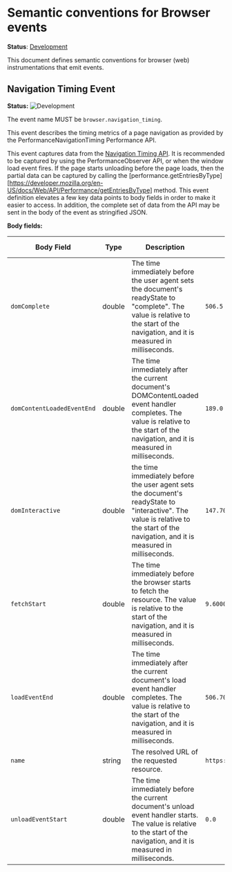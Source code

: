 <!--- Hugo front matter used to generate the website version of this page:
linkTitle: Events
--->

# Semantic conventions for Browser events

**Status**: [Development][DocumentStatus]

This document defines semantic conventions for browser (web) instrumentations
that emit events.

## Navigation Timing Event

<!-- semconv event.browser.navigation_timing -->
<!-- NOTE: THIS TEXT IS AUTOGENERATED. DO NOT EDIT BY HAND. -->
<!-- see templates/registry/markdown/snippet.md.j2 -->
<!-- prettier-ignore-start -->
<!-- markdownlint-capture -->
<!-- markdownlint-disable -->

**Status:** ![Development](https://img.shields.io/badge/-development-blue)

The event name MUST be `browser.navigation_timing`.

This event describes the timing metrics of a page navigation as provided by the PerformanceNavigationTiming Performance API.

This event captures data from the [Navigation Timing API](https://www.w3.org/TR/navigation-timing-2/). It is recommended to be captured by using the PerformanceObserver API, or when the window load event fires. If the page starts unloading before the page loads, then the partial data can be captured by calling the [performance.getEntriesByType][https://developer.mozilla.org/en-US/docs/Web/API/Performance/getEntriesByType] method.
This event definition elevates a few key data points to body fields in order to make it easier to access. In addition, the complete set of data from the API may be sent in the body of the event as stringified JSON.

**Body fields:**

| Body Field  | Type | Description  | Examples  | [Requirement Level](https://opentelemetry.io/docs/specs/semconv/general/attribute-requirement-level/) | Stability |
|---|---|---|---|---|---|
| `domComplete` | double | The time immediately before the user agent sets the document's readyState to "complete". The value is relative to the start of the navigation, and it is measured in milliseconds. | `506.5` | `Recommended` | ![Development](https://img.shields.io/badge/-development-blue) |
| `domContentLoadedEventEnd` | double | The time immediately after the current document's DOMContentLoaded event handler completes. The value is relative to the start of the navigation, and it is measured in milliseconds. | `189.0` | `Recommended` | ![Development](https://img.shields.io/badge/-development-blue) |
| `domInteractive` | double | the time immediately before the user agent sets the document's readyState to "interactive". The value is relative to the start of the navigation, and it is measured in milliseconds. | `147.70000000018626` | `Recommended` | ![Development](https://img.shields.io/badge/-development-blue) |
| `fetchStart` | double | The time immediately before the browser starts to fetch the resource. The value is relative to the start of the navigation, and it is measured in milliseconds. | `9.600000000558794` | `Recommended` | ![Development](https://img.shields.io/badge/-development-blue) |
| `loadEventEnd` | double | The time immediately after the current document's load event handler completes. The value is relative to the start of the navigation, and it is measured in milliseconds. | `506.70000000018626` | `Recommended` | ![Development](https://img.shields.io/badge/-development-blue) |
| `name` | string | The resolved URL of the requested resource. | `https://en.wikipedia.org/wiki/Main_Page` | `Recommended` | ![Development](https://img.shields.io/badge/-development-blue) |
| `unloadEventStart` | double | The time immediately before the current document's unload event handler starts. The value is relative to the start of the navigation, and it is measured in milliseconds. | `0.0` | `Recommended` | ![Development](https://img.shields.io/badge/-development-blue) |

<!-- markdownlint-restore -->
<!-- prettier-ignore-end -->
<!-- END AUTOGENERATED TEXT -->
<!-- endsemconv -->

[DocumentStatus]: https://opentelemetry.io/docs/specs/otel/document-status
